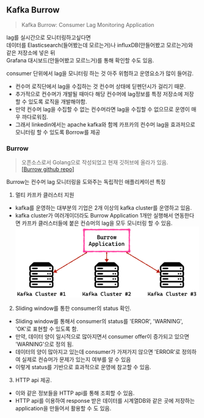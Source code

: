 ## Kafka Burrow
> Kafka Burrow: Consumer Lag Monitoring Application

lag를 실시간으로 모니터링하고싶다면  
데이터를 Elasticsearch(들어봤는데 모르는거)나 influxDB(안들어봤고 모르는거)와 같은 저장소에 넣은 뒤  
Grafana 대시보드(안들어봤고 모르느거)를 통해 확인할 수도 있음.

consumer 단위에서 lag을 모니터링 하는 것 아주 위험하고 운영요소가 많이 들어감.
- 컨수머 로직단에서 lag을 수집하는 것 컨수머 상태에 딛펜던시가 걸리기 때문.
- 추가적으로 컨수머가 개발될 때마다 해당 컨수머에 lag정보를 특정 저장소에 저장할 수 있도록 로직을 개발해야함.
- 만약 컨수머 lag을 수집할 수 없는 컨수머라면 lag을 수집할 수 없으므로 운영이 매우 까다로워짐.
- 그래서 linkedin에서는 apache kafka와 함께 카프카의 컨수머 lag을 효과저으로 모니터링 할 수 있도록 Borrow를 제공

### Burrow
> 오픈소스로서 Golang으로 작성되었고 현재 깃허브에 올라가 있음.  
> [[Burrow github repo]](https://github.com/linkedin/Burrow)

Burrow는 컨수머 lag 모니터링을 도와주는 독립적인 애플리케이션
특징
1. 멀티 카프카 클러스터 지원
  - kafka를 운영하는 대부분의 기업은 2개 이상의 kafka cluster를 운영하고 있음.
  - kafka cluster가 여러개이더라도 Burrow Application 1개만 실행해서 연동한다면 카프카 클러스터들에 붙은 컨슈머의 lag을 모두 모니터링 할 수 있음.
  ![Burrow Application](../images/Kafka/06_Burrow_Application.png)
2. Sliding window를 통한 consumer의 status 확인.
  - Sliding window를 통해서 consumer의 status를 'ERROR', 'WARNING', 'OK'로 표현할 수 있도록 함.
  - 만약, 데이터 양이 일시적으로 많아지면서 consumer offer이 증가되고 있으면 'WARNING'으로 정의 됨.
  - 데이터의 양이 많아지고 있는데 consumer가 가져가지 않으면 'ERROR'로 정의하여 실제로 컨슈머가 문제가 있는지 여부를 알 수 있음
  - 이렇게 status를 기반으로 효과적으로 운영에 참고할 수 있음.
3. HTTP api 제공.
  - 이와 같은 정보들을 HTTP api를 통해 조회할 수 있음.
  - HTTP api를 이용하여 response 받은 데이터를 시계열DB와 같은 곳에 저장하는 application을 만들어서 활용할 수 도 있음.

